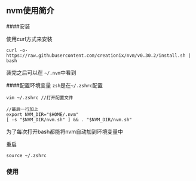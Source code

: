 ## nvm使用简介

####安装

使用curl方式来安装
```
curl -o- https://raw.githubusercontent.com/creationix/nvm/v0.30.2/install.sh | bash
```
装完之后可以在 `~/.nvm`中看到

####配置环境变量
`zsh`是在`~/.zshrc`配置

```
vim ~/.zshrc //打开配置文件

//最后一行加上
export NVM_DIR="$HOME/.nvm"
[ -s "$NVM_DIR/nvm.sh" ] && . "$NVM_DIR/nvm.sh" 
```

为了每次打开bash都能将nvm自动加到环境变量中

重启

```
source ~/.zshrc
```

### 使用




